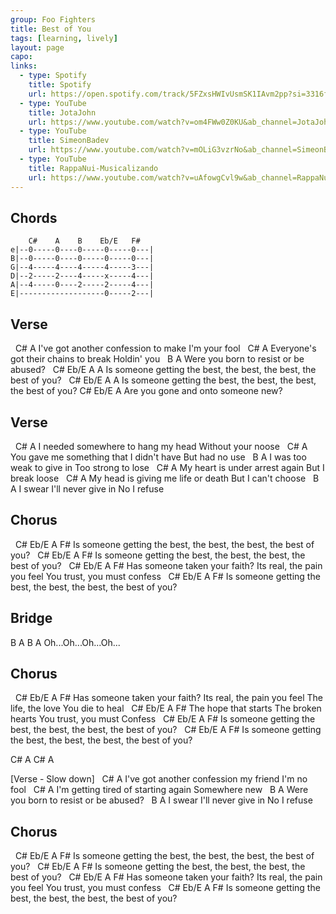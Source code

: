 ```yaml
---
group: Foo Fighters
title: Best of You
tags: [learning, lively]
layout: page
capo: 
links: 
  - type: Spotify
    title: Spotify
    url: https://open.spotify.com/track/5FZxsHWIvUsmSK1IAvm2pp?si=3316f9bb2a384032
  - type: YouTube
    title: JotaJohn
    url: https://www.youtube.com/watch?v=om4FWw0Z0KU&ab_channel=JotaJohn
  - type: YouTube
    title: SimeonBadev
    url: https://www.youtube.com/watch?v=mOLiG3vzrNo&ab_channel=SimeonBadev
  - type: YouTube
    title: RappaNui-Musicalizando
    url: https://www.youtube.com/watch?v=uAfowgCvl9w&ab_channel=RappaNui-Musicalizando
---
```


## Chords

```chordpro
    C#    A    B    Eb/E   F#
e|--0-----0----0-----0-----0---|
B|--0-----0----0-----0-----0---|
G|--4-----4----4-----4-----3---|
D|--2-----2----4-----x-----4---|
A|--4-----0----2-----2-----4---|
E|-------------------0-----2---|
```

## Verse
&nbsp;                      C#                       A
I've got another confession to make   I'm your fool
&nbsp;                       C#                       A
Everyone's got their chains to break   Holdin' you
&nbsp;                   B               A
Were you born to resist or be abused?
&nbsp;                      C#                   Eb/E                A    A
Is someone getting the best, the best, the best, the best of you?
&nbsp;                      C#                   Eb/E                A    A
Is someone getting the best, the best, the best, the best of you?
C#                Eb/E            A
Are you gone and onto someone new?

## Verse
&nbsp;                       C#                         A
I needed somewhere to hang my head  Without your noose
&nbsp;                              C#                     A
You gave me something that I didn't have  But had no use
&nbsp;                      B                     A
I was too weak to give in   Too strong to lose
&nbsp;                    C#                          A
My heart is under arrest again   But I break loose
&nbsp;                    C#                              A
My head is giving me life or death   But I can't choose
&nbsp;                   B                 A
I swear I'll never give in   No I refuse

## Chorus
&nbsp;                      C#                  Eb/E                    A  F#
Is someone getting the best, the best, the best, the best of you?
&nbsp;                      C#                  Eb/E                    A  F#
Is someone getting the best, the best, the best, the best of you?
&nbsp;                        C#                  Eb/E                A                F#
Has someone taken your faith?  Its real, the pain you feel  You trust, you must confess
&nbsp;                      C#                 Eb/E                  A  F#
Is someone getting the best, the best, the best, the best of you?

## Bridge
B    A    B    A
Oh...Oh...Oh...Oh...

## Chorus
&nbsp;                      C#                     Eb/E                A                 F#
Has someone taken your faith? Its real, the pain you feel  The life, the love  You die to heal
&nbsp;    C#                      Eb/E              A                 F#
The hope that starts  The broken hearts   You trust, you must  Confess
&nbsp;                      C#                 Eb/E                    A  F#
Is someone getting the best, the best, the best, the best of you?
&nbsp;                      C#                 Eb/E                    A  F#
Is someone getting the best, the best, the best, the best of you?

C#  A  C#  A

[Verse - Slow down]
&nbsp;                      C#                       A
I've got another confession my friend   I'm no fool
&nbsp;                    C#                          A
I'm getting tired of starting again   Somewhere new
&nbsp;                 B             A
Were you born to resist or be abused?
&nbsp;                       B          A
I swear I'll never give in  No I refuse

## Chorus
&nbsp;                      C#                  Eb/E                    A  F#
Is someone getting the best, the best, the best, the best of you?
&nbsp;                      C#                  Eb/E                    A  F#
Is someone getting the best, the best, the best, the best of you?
&nbsp;                        C#                  Eb/E                A                F#
Has someone taken your faith?  Its real, the pain you feel  You trust, you must confess
&nbsp;                      C#                 Eb/E                  A  F#
Is someone getting the best, the best, the best, the best of you?

